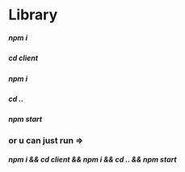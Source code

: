 # Library
##### npm i
##### cd client
##### npm i 
##### cd ..
##### npm start
### or u can just run =>
##### npm i && cd client && npm i && cd .. && npm start

